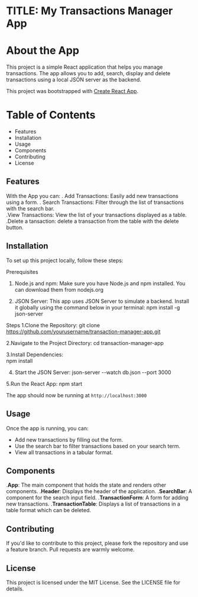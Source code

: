 # TITLE: My Transactions Manager App

# About the App
This project is a simple React application that helps you manage transactions. The app allows you to add, search, display and delete transactions using a local JSON server as the backend.

This project was bootstrapped with [Create React App](https://github.com/facebook/create-react-app).

# Table of Contents
 - Features
 - Installation
 - Usage
 - Components
 - Contributing
 - License
 
 ## Features
With the App you can:
  . Add Transactions: Easily add new transactions using a form.
  . Search Transactions: Filter through the list of transactions with the search bar.    
  .View Transactions: View the list of your transactions displayed as a table.
  .Delete a tansaction: delete a transaction from the table with the delete button.
  
  ## Installation
To set up this project locally, follow these steps:

Prerequisites
1) Node.js and npm: Make sure you have Node.js and npm installed. You can download them from nodejs.org

2) JSON Server: This app uses JSON Server to simulate a backend. Install it globally using the command below in your terminal:
     npm install -g json-server

Steps
1.Clone the Repository:
 git clone https://github.com/yourusername/transaction-manager-app.git

2.Navigate to the Project Directory:
   cd transaction-manager-app

3.Install Dependencies:  
  npm install

4. Start the JSON Server:
  json-server --watch db.json --port 3000

5.Run the React App:
  npm start

The app should now be running at `http://localhost:3000`  

## Usage
Once the app is running, you can:

 - Add new transactions by filling out the form.
 - Use the search bar to filter transactions based on your search term.
 - View all transactions in a tabular format.

## Components
 .**App**: The main component that holds the state and renders other components.
 .**Header**: Displays the header of the application.
 .**SearchBar**: A component for the search input field.
 .**TransactionForm**: A form for adding new transactions.
 .**TransactionTable**: Displays a list of transactions in a table format which can be deleted.

 ## Contributing 
If you'd like to contribute to this project, please fork the repository and use a feature branch. Pull requests are warmly welcome.

 ## License
This project is licensed under the MIT License. See the LICENSE file for details.
